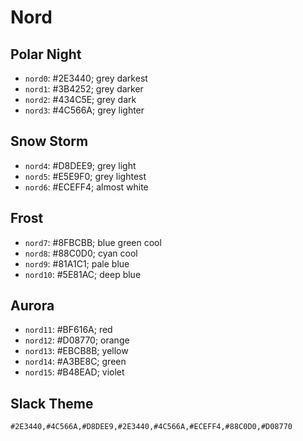 # Nord

## Polar Night

- `nord0`: #2E3440; grey darkest
- `nord1`: #3B4252; grey darker
- `nord2`: #434C5E; grey dark
- `nord3`: #4C566A; grey lighter

## Snow Storm

- `nord4`: #D8DEE9; grey light
- `nord5`: #E5E9F0; grey lightest
- `nord6`: #ECEFF4; almost white

## Frost

- `nord7`:  #8FBCBB; blue green cool
- `nord8`:  #88C0D0; cyan cool
- `nord9`:  #81A1C1; pale blue
- `nord10`: #5E81AC; deep blue

## Aurora

- `nord11`: #BF616A; red
- `nord12`: #D08770; orange
- `nord13`: #EBCB8B; yellow
- `nord14`: #A3BE8C; green
- `nord15`: #B48EAD; violet

## Slack Theme

`#2E3440,#4C566A,#D8DEE9,#2E3440,#4C566A,#ECEFF4,#88C0D0,#D08770`